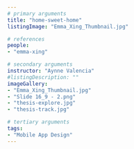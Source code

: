 ```yaml
---
# primary arguments
title: "home-sweet-home"
listingImage: "Emma_Xing_Thumbnail.jpg"

# references
people:
- "emma-xing"

# secondary arguments
instructor: "Aynne Valencia"
#listingDescription: ""
imageGallery:
- "Emma_Xing_Thumbnail.jpg"
- "Slide 16_9 - 2.png"
- "thesis-explore.jpg"
- "thesis-track.jpg"

# tertiary arguments
tags:
- "Mobile App Design"
---
```

